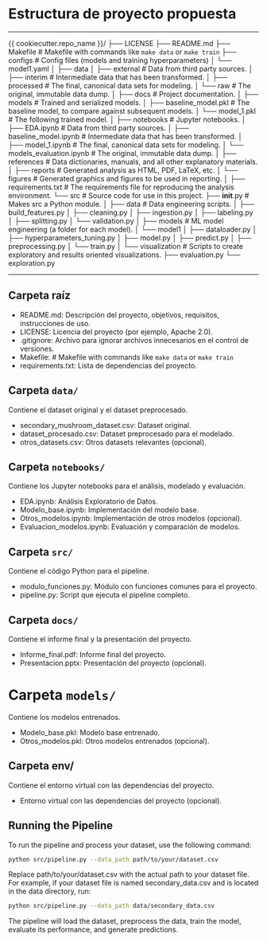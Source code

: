 
# Estructura de proyecto propuesta

---------------------------------------------------------------------------------------------------------------------------

{{ cookiecutter.repo_name }}/
├── LICENSE
├── README.md
├── Makefile                                   # Makefile with commands like `make data` or `make train`
├── configs                                     # Config files (models and training hyperparameters)
│   └── model1.yaml
│
├── data
│   ├── external                               # Data from third party sources.
│   ├── interim                                 # Intermediate data that has been transformed.
│   ├── processed                           # The final, canonical data sets for modeling.
│   └── raw                                      # The original, immutable data dump.
│
├── docs                                         # Project documentation.
│
├── models                                      # Trained and serialized models.
│   ├── baseline_model.pkl             # The baseline model, to compare against subsequent models.
│   └── model_1.pkl                         # The following trained model.
│
├── notebooks                                 # Jupyter notebooks.
│   ├── EDA.ipynb                            # Data from third party sources.
│   ├── baseline_model.ipynb          # Intermediate data that has been transformed.
│   ├── model_1.ipynb                     # The final, canonical data sets for modeling.
│   └── models_evaluation.ipynb     # The original, immutable data dump.
│
├── references                                 # Data dictionaries, manuals, and all other explanatory materials.
│
├── reports                                      # Generated analysis as HTML, PDF, LaTeX, etc.
│   └── figures                                 # Generated graphics and figures to be used in reporting.
│
├── requirements.txt                       # The requirements file for reproducing the analysis environment.
└── src                                            # Source code for use in this project.
    ├── __init__.py                           # Makes src a Python module.
    │
    ├── data                                     # Data engineering scripts.
    │   ├── build_features.py
    │   ├── cleaning.py
    │   ├── ingestion.py
    │   ├── labeling.py
    │   ├── splitting.py
    │   └── validation.py
    │
    ├── models                                 # ML model engineering (a folder for each model).
    │   └── model1
    │       ├── dataloader.py
    │       ├── hyperparameters_tuning.py
    │       ├── model.py
    │       ├── predict.py
    │       ├── preprocessing.py
    │       └── train.py
    │
    └── visualization                         # Scripts to create exploratory and results oriented visualizations.
        ├── evaluation.py
        └── exploration.py

---------------------------------------------------------------------------------------------------------------------------

## Carpeta raíz

- README.md: Descripción del proyecto, objetivos, requisitos, instrucciones de uso.
- LICENSE: Licencia del proyecto (por ejemplo, Apache 2.0).
- .gitignore: Archivo para ignorar archivos innecesarios en el control de versiones.
- Makefile:                     # Makefile with commands like `make data` or `make train`
- requirements.txt: Lista de dependencias del proyecto.

## Carpeta `data/`

Contiene el dataset original y el dataset preprocesado.

- secondary_mushroom_dataset.csv: Dataset original.
- dataset_procesado.csv: Dataset preprocesado para el modelado.
- otros_datasets.csv: Otros datasets relevantes (opcional).

## Carpeta `notebooks/`

Contiene los Jupyter notebooks para el análisis, modelado y evaluación.

- EDA.ipynb: Análisis Exploratorio de Datos.
- Modelo_base.ipynb: Implementación del modelo base.
- Otros_modelos.ipynb: Implementación de otros modelos (opcional).
- Evaluacion_modelos.ipynb: Evaluación y comparación de modelos.

## Carpeta `src/`

Contiene el código Python para el pipeline.

- modulo_funciones.py: Módulo con funciones comunes para el proyecto.
- pipeline.py: Script que ejecuta el pipeline completo.

## Carpeta `docs/`

Contiene el informe final y la presentación del proyecto.

- Informe_final.pdf: Informe final del proyecto.
- Presentacion.pptx: Presentación del proyecto (opcional).

# Carpeta `models/`

Contiene los modelos entrenados.

- Modelo_base.pkl: Modelo base entrenado.
- Otros_modelos.pkl: Otros modelos entrenados (opcional).

## Carpeta env/

Contiene el entorno virtual con las dependencias del proyecto.

- Entorno virtual con las dependencias del proyecto (opcional).

## Running the Pipeline

To run the pipeline and process your dataset, use the following command:

```bash
python src/pipeline.py --data_path path/to/your/dataset.csv
```

Replace path/to/your/dataset.csv with the actual path to your dataset file.
For example, if your dataset file is named secondary_data.csv and is located in the data directory, run:

```bash
python src/pipeline.py --data_path data/secondary_data.csv
```

The pipeline will load the dataset, preprocess the data, train the model, evaluate its performance, and generate predictions.

